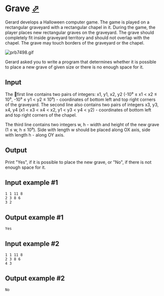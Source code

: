# Grave [⬀](https://www.e-olymp.com/en/problems/7498)
Gerard develops a Halloween computer game. The game is played on a rectangular graveyard with a rectangular chapel in it. During the game, the player places new rectangular graves on the graveyard. The grave should completely fit inside graveyard territory and should not overlap with the chapel. The grave may touch borders of the graveyard or the chapel.

![prb7498.gif](fedac56d85d5ac7c4ab99452e429be16.gif)

Gerard asked you to write a program that determines whether it is possible to place a new grave of given size or there is no enough space for it.

## Input
The first line contains two pairs of integers: x1, y1, x2, y2 (-10⁹ ≤ x1 < x2 ≤ 10⁹, -10⁹ ≤ y1 < y2 ≤ 10⁹) - coordinates of bottom left and top right corners of the graveyard. The second line also contains two pairs of integers x3, y3, x4, y4 (x1 < x3 < x4 < x2, y1 < y3 < y4 < y2) - coordinates of bottom left and top right corners of the chapel.

The third line contains two integers w, h - width and height of the new grave (1 ≤ w, h ≤ 10⁹). Side with length w should be placed along OX axis, side with length h - along OY axis.

## Output
Print "Yes", if it is possible to place the new grave, or "No", if there is not enough space for it.

## Input example #1
```
1 1 11 8
2 3 8 6
3 2
```

## Output example #1
```
Yes
```

## Input example #2
```
1 1 11 8
2 3 8 6
4 3
```

## Output example #2
```
No
```
